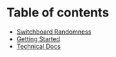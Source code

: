 # Table of contents

* [Switchboard Randomness](README.md)
* [Getting Started](getting-started.md)
* [Technical Docs](technical-docs.md)
